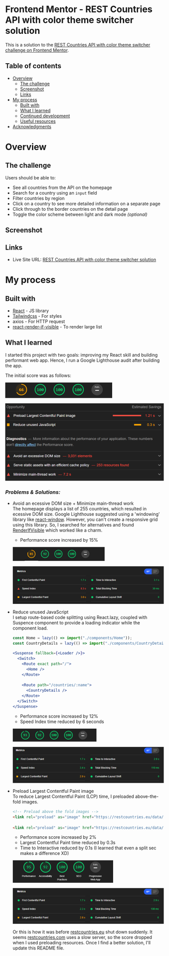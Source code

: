 # Frontend Mentor - REST Countries API with color theme switcher solution

This is a solution to the [REST Countries API with color theme switcher challenge on Frontend Mentor](https://www.frontendmentor.io/challenges/rest-countries-api-with-color-theme-switcher-5cacc469fec04111f7b848ca).

## Table of contents

- [Overview](#overview)
  - [The challenge](#the-challenge)
  - [Screenshot](#screenshot)
  - [Links](#links)
- [My process](#my-process)
  - [Built with](#built-with)
  - [What I learned](#what-i-learned)
  - [Continued development](#continued-development)
  - [Useful resources](#useful-resources)
- [Acknowledgments](#acknowledgments)

# Overview

## The challenge

Users should be able to:

- See all countries from the API on the homepage
- Search for a country using an `input` field
- Filter countries by region
- Click on a country to see more detailed information on a separate page
- Click through to the border countries on the detail page
- Toggle the color scheme between light and dark mode _(optional)_

## Screenshot

## Links

- Live Site URL: [REST Countries API with color theme switcher solution](countries-api-h.vercel.app/)

# My process

## Built with

- [React](https://reactjs.org/) - JS library
- [Tailwindcss](https://tailwindcss.com/) - For styles
- axios - For HTTP request
- [react-render-if-visible](https://github.com/NightCafeStudio/react-render-if-visible) - To render large list

## What I learned

I started this project with two goals: improving my React skill and building performant web app. Hence, I run a Google Lighthouse audit after building the app.

The initial score was as follows:

![initial performance score on Google Lighthouse is 66%](./public/img/Google-Lighthouse-initial-score.pn.png)

![initial performance score on Google Lighthouse is 66%](./public/img/Opportunity-and-Dignostics.png)

### _Problems & Solutions:_

- Avoid an ecessive DOM size + Minimize main-thread work  
  The homepage displays a list of 255 countries, which resulted in ecessive DOM size. Google Lighthouse suggested using a 'windowing' library like [react-window](https://github.com/bvaughn/react-window). However, you can't create a responsive grid using this library. So, I searched for alternatives and found [RenderIfVisible](https://github.com/NightCafeStudio/react-render-if-visible) which worked like a charm.

  - Performance score increased by 15%

  ![Google Lighthouse score after using RenderIfVisible](./public/img/Google-Lighthouse-score-after-using-renderIfVisible.png)

  ![Google Lighthouse score after using RenderIfVisible](./public/img/Google-Lighthouse-score-after-using-renderIfVisible-details.png)

- Reduce unused JavaScript  
  I setup route-based code splitting using React.lazy, coupled with Suspence component to provide a loading indicator while the component load.

  ```JavaScript
  const Home = lazy(() => import("./components/Home"));
  const CountryDetails = lazy(() => import("./components/CountryDetails"));
  ```

  ```jsx
  <Suspense fallback={<Loader />}>
    <Switch>
      <Route exact path="/">
        <Home />
      </Route>

      <Route path="/countries/:name">
        <CountryDetails />
      </Route>
    </Switch>
  </Suspense>
  ```

  - Performance score increased by 12%
  - Speed Index time reduced by 6 seconds

  ![Google Lighthouse score after using React Lazy](./public/img/Google-Lighthouse-score-after-using-react-lazy.png)

  ![Google Lighthouse score after using React Lazy](./public/img/Google-Lighthouse-score-after-using-react-lazy-details.png)

- Preload Largest Contentful Paint image  
  To reduce Largest Contentful Paint (LCP) time, I preloaded above-the-fold images.

  ```html
  <!-- Preload above the fold images -->
  <link rel="preload" as="image" href="https://restcountries.eu/data/afg.svg" />

  <link rel="preload" as="image" href="https://restcountries.eu/data/ala.svg" />
  ```

  - Performance score increased by 2%
  - Largest Contentful Paint time reduced by 0.3s
  - Time to Interactive reduced by 0.1s (I learned that even a split sec makes a difference XD)

  ![Google Lighthouse score after preloading resources](./public/img/Google-Lighthouse-score-after-preloading-resources.png)

  ![Google Lighthouse score after preloading resources](./public/img/Google-Lighthouse-score-after-preloading-resources-details.png)

  Or this is how it was before [restcountries.eu](https://restcountries.eu) shut down suddenly. It seems [restcountries.com](https://restcountries.com) uses a slow server, so the score dropped when I used preloading resources. Once I find a better solution, I'll update this README file.
